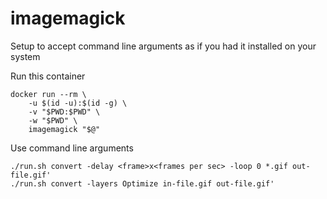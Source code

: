 # imagemagick
Setup to accept command line arguments as if you had it installed on your system

Run this container

	docker run --rm \
		-u $(id -u):$(id -g) \
		-v "$PWD:$PWD" \
		-w "$PWD" \
		imagemagick "$@"

Use command line arguments

	./run.sh convert -delay <frame>x<frames per sec> -loop 0 *.gif out-file.gif'
	./run.sh convert -layers Optimize in-file.gif out-file.gif'
